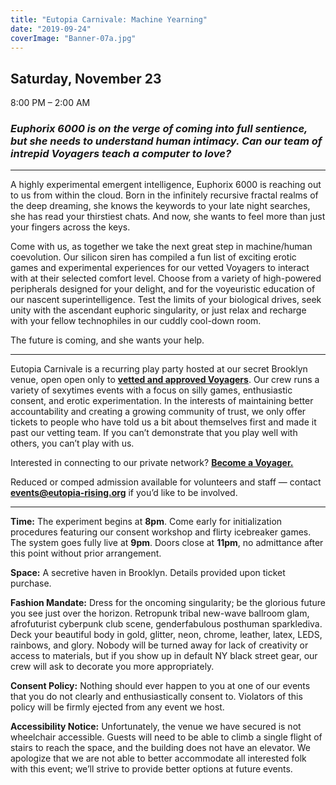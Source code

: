 ```yaml
---
title: "Eutopia Carnivale: Machine Yearning"
date: "2019-09-24"
coverImage: "Banner-07a.jpg"
---
```


## Saturday, November 23  
8:00 PM – 2:00 AM

### _Euphorix 6000 is on the verge of coming into full sentience, but she needs to understand human intimacy. Can our team of intrepid Voyagers teach a computer to love?_ 

* * *

A highly experimental emergent intelligence, Euphorix 6000 is reaching out to us from within the cloud. Born in the infinitely recursive fractal realms of the deep dreaming, she knows the keywords to your late night searches, she has read your thirstiest chats. And now, she wants to feel more than just your fingers across the keys.   

Come with us, as together we take the next great step in machine/human coevolution. Our silicon siren has compiled a fun list of exciting erotic games and experimental experiences for our vetted Voyagers to interact with at their selected comfort level. Choose from a variety of high-powered peripherals designed for your delight, and for the voyeuristic education of our nascent superintelligence. Test the limits of your biological drives, seek unity with the ascendant euphoric singularity, or just relax and recharge with your fellow technophiles in our cuddly cool-down room.   

The future is coming, and she wants your help.  

* * *

Eutopia Carnivale is a recurring play party hosted at our secret Brooklyn venue, open open only to [**vetted and approved Voyagers**](https://goo.gl/forms/7efFqP05OXGZiOEM2). Our crew runs a variety of sexytimes events with a focus on silly games, enthusiastic consent, and erotic experimentation. In the interests of maintaining better accountability and creating a growing community of trust, we only offer tickets to people who have told us a bit about themselves first and made it past our vetting team. If you can’t demonstrate that you play well with others, you can’t play with us.

Interested in connecting to our private network? [**Become a Voyager.**](https://goo.gl/forms/NymSROUtaNPORhK52)  

Reduced or comped admission available for volunteers and staff — contact **[events@eutopia-rising.org](mailto:events@eutopia-rising.org)** if you’d like to be involved.  

* * *

**Time:** The experiment begins at **8pm**. Come early for initialization procedures featuring our consent workshop and flirty icebreaker games. The system goes fully live at **9pm**. Doors close at **11pm**, no admittance after this point without prior arrangement.

**Space:** A secretive haven in Brooklyn. Details provided upon ticket purchase.

**Fashion Mandate:** Dress for the oncoming singularity; be the glorious future you see just over the horizon. Retropunk tribal new-wave ballroom glam, afrofuturist cyberpunk club scene, genderfabulous posthuman sparklediva. Deck your beautiful body in gold, glitter, neon, chrome, leather, latex, LEDS, rainbows, and glory. Nobody will be turned away for lack of creativity or access to materials, but if you show up in default NY black street gear, our crew will ask to decorate you more appropriately.

**Consent Policy:** Nothing should ever happen to you at one of our events that you do not clearly and enthusiastically consent to. Violators of this policy will be firmly ejected from any event we host.

**Accessibility Notice:** Unfortunately, the venue we have secured is not wheelchair accessible. Guests will need to be able to climb a single flight of stairs to reach the space, and the building does not have an elevator. We apologize that we are not able to better accommodate all interested folk with this event; we’ll strive to provide better options at future events.
